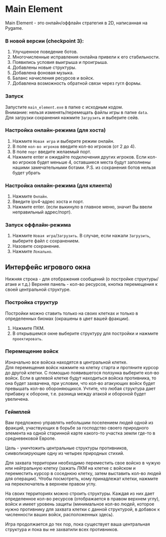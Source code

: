 # Main Element

Main Element - это онлайн/оффлайн стратегия в 2D, написанная на Pygame.

### В новой версии (checkpoint 3):
1. Улучшенное поведение ботов.
2. Многочисленные исправления онлайна привели к его стабильности.
3. Появились условия выигрыша и проигрыша.
4. Добавлены новые структуры.
5. Добавлена фоновая музыка.
6. Баланс начисления ресурсов и войск.
7. Добавлена возможность обратной связи через гугл формы.

### Запуск
Запустите `main_element.exe` в папке c исходным кодом.\
Внимание: нельзя изменять/перемещать файлы игры в папке `data`.\
Для загрузки сохранения нажмите `Загрузить` и выберите сейв.

### Настройка онлайн-режима (для хоста)
1. Нажмите `Новая игра` и выберите режим онлайн.
2. В поле `кол-во игроков` введите кол-во игроков (от 2 до 4).
3. В поле `порт` введите желаемый порт.
4. Нажмите enter и ожидайте подключения других игроков.
Если кол-во игроков будет меньше 4, оставшиеся места будут заполнены нашими замечательными ботами.
P.S. из сохранения ботов нельзя будет убрать

### Настройка онлайн-режима (для клиента)
1. Нажмите `Онлайн`.
2. Введите ipv4-адрес хоста и порт.
3. Нажмите enter. (если выкинуло в главное меню, значит Вы ввели неправильный адрес/порт).

### Запуск оффлайн-режима
1. Нажмите `Новая игра`/`Загрузить`. В случае, если нажали `Загрузить`, выберите файл с сохранением.
2. Назовите сохранение.
3. Нажмите `Локально`.

## Интерфейс игрового окна
Нижняя строка - для отображения сообщений (о постройке структуры/атаке и т.д.)
Верхняя панель - кол-во ресурсов, кнопка перемещения к своей центральной структуре.

### Постройка структур
Постройки можно ставить только на своих клетках и только в определенных биомах (окрашены в цвет вашей фракции).
1. Нажмите ПКМ.
2. В открывшемся окне выберите структуру для постройки и нажмите `проектировать`.

### Перемещение войск
Изначально все войска находятся в центральной клетке.\
Для перемещения войск нажмите на клетку старта и протяните курсор до другой клетки. С помощью появившегося ползунка выберите кол-во войск. Если в целевой клетке будут находиться войска противника, то она будет захвачена, при условии, что кол-во атакующих войск будет превышать кол-во обороняющихся. Учтите, что любая структура дает прибавку к обороне, т.е. разница между атакой и обороной будет увеличена.

### Геймплей
Вам предложено управлять небольшим поселением людей одной из фракций, участвующих в борьбе за господство своего природного элемента на одной старинной карте какого-то участка земли где-то в средневековой Европе.

Цель - уничтожить центральные структуры противников, символизирующие одну из четырех природных стихий.

Для захвата территории необходимо переместить свое войско в чужую или нейтральную клетку (зажать ЛКМ на клетке с войском и переместить курсор в соседнюю клетку, затем выставить кол-во людей для операции). Чтобы посмотреть, кому принадлежат клетки, нажмите на переключатель в верхнем правом углу.

На своих территориях можно строить структуры. Каждая из них дает определенное кол-во ресурсов (отображается в правом верхнем углу), войск и имеет уровень защиты (минимальное кол-во людей, которое нужно противнику для захвата клетки с данной структурой, в добавок к численности ваших войск, расположенных здесь).

Игра продолжается до тех пор, пока существует ваша центральная структура и пока вы не захватили всех противников.
